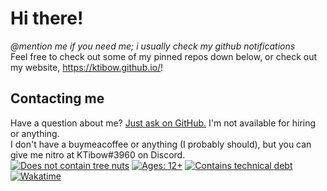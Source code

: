 # Hi there!
*@mention me if you need me; i usually check my github notifications*  
Feel free to check out some of my pinned repos down below, or check out my website, https://ktibow.github.io/!  
## Contacting me
Have a question about me? [Just ask on GitHub.](https://github.com/KTibow/KTibow/issues) I'm not available for hiring or anything.  
I don't have a buymeacoffee or anything (I probably should), but you can give me nitro at KTibow#3960 on Discord.  
[![Does not contain tree nuts](https://forthebadge.com/images/badges/does-not-contain-treenuts.svg)](#) [![Ages: 12+](https://forthebadge.com/images/badges/ages-12.svg)](#) [![Contains technical debt](https://forthebadge.com/images/badges/contains-technical-debt.svg)](#) [![Wakatime](https://wakatime.com/badge/user/152f091c-0ee1-4af3-afb1-0c572f984f8e.svg?style=for-the-badge)](#)  
